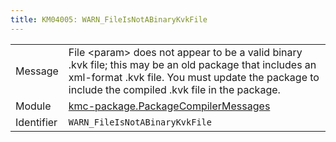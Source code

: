 ```yaml
---
title: KM04005: WARN_FileIsNotABinaryKvkFile
---
```


|            |           |
|------------|---------- |
| Message    | File &lt;param&gt; does not appear to be a valid binary \.kvk file; this may be an old package that includes an xml\-format \.kvk file\. You must update the package to include the compiled \.kvk file in the package\. |
| Module     | [kmc-package.PackageCompilerMessages](kmc-package.packagecompilermessages) |
| Identifier | `WARN_FileIsNotABinaryKvkFile` |


